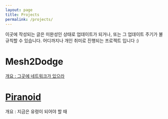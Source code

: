 ```yaml
---
layout: page
title: Projects
permalink: /projects/
---
```

이곳에 작성되는 글은 미완성인 상태로 업데이트가 되거나, 또는 그 업데이트 주기가 불규칙할 수 있습니다. 어디까지나 개인 취미로 진행되는 프로젝트 입니다 :)

Mesh2Dodge
========================
[개요 : 그곳에 네트워크가 있으라](https://kycfeel.github.io/projects/2017/04/10/그곳에-네트워크가-있으라/)

[Piranoid](https://github.com/kycfeel/Piranoid)
========================
개요 : 지금은 유령이 되어야 할 때
